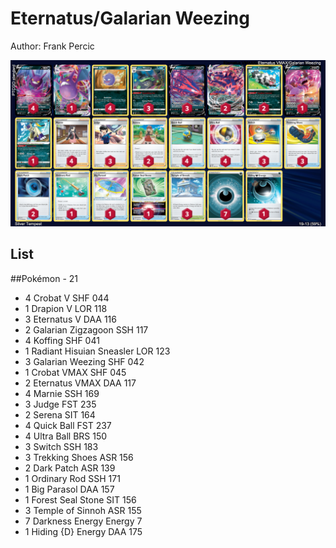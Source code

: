 # Eternatus/Galarian Weezing

Author: Frank Percic

![decklist](../../!Images/Standard/2SWSH-SIT/Eternatus-Weezing.png)

## List
##Pokémon - 21
* 4 Crobat V SHF 044
* 1 Drapion V LOR 118
* 3 Eternatus V DAA 116
* 2 Galarian Zigzagoon SSH 117
* 4 Koffing SHF 041
* 1 Radiant Hisuian Sneasler LOR 123
* 3 Galarian Weezing SHF 042
* 1 Crobat VMAX SHF 045
* 2 Eternatus VMAX DAA 117
* 4 Marnie SSH 169
* 3 Judge FST 235
* 2 Serena SIT 164
* 4 Quick Ball FST 237
* 4 Ultra Ball BRS 150
* 3 Switch SSH 183
* 3 Trekking Shoes ASR 156
* 2 Dark Patch ASR 139
* 1 Ordinary Rod SSH 171
* 1 Big Parasol DAA 157
* 1 Forest Seal Stone SIT 156
* 3 Temple of Sinnoh ASR 155
* 7 Darkness Energy Energy 7
* 1 Hiding {D} Energy DAA 175
